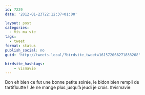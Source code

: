 ```yaml
---
id: 7229
date: '2012-01-23T22:12:37+01:00'

layout: post
categories:
  - Vis ma vie
tags:
  - tweet
format: status
publish_social: no
guid: 'http://tweets.local/?birdsite_tweet=161572066271838208'

birdsite_hashtags:
    - vismavie
---
```


Bon eh bien ce fut une bonne petite soirée, le bidon bien rempli de tartifloutte ! Je ne mange plus jusqu’à jeudi je crois. #vismavie